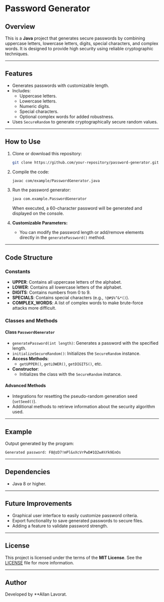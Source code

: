 # Password Generator

## **Overview**
This is a **Java** project that generates secure passwords by combining uppercase letters, lowercase letters, digits, special characters, and complex words. It is designed to provide high security using reliable cryptographic techniques.

---

## **Features**
- Generates passwords with customizable length.
- Includes:
  - Uppercase letters.
  - Lowercase letters.
  - Numeric digits.
  - Special characters.
  - Optional complex words for added robustness.
- Uses `SecureRandom` to generate cryptographically secure random values.

---

## **How to Use**
1. Clone or download this repository:
   ```sh
   git clone https://github.com/your-repository/password-generator.git
   ```
2. Compile the code:
   ```sh
   javac com/example/PasswordGenerator.java
   ```
3. Run the password generator:
   ```sh
   java com.example.PasswordGenerator
   ```
   When executed, a 60-character password will be generated and displayed on the console.

4. **Customizable Parameters:**  
   - You can modify the password length or add/remove elements directly in the `generatePassword()` method.

---

## **Code Structure**

### **Constants**
- **UPPER**: Contains all uppercase letters of the alphabet.
- **LOWER**: Contains all lowercase letters of the alphabet.
- **DIGITS**: Contains numbers from 0 to 9.
- **SPECIALS**: Contains special characters (e.g., `!@#$%^&*()`).
- **COMPLEX_WORDS**: A list of complex words to make brute-force attacks more difficult.

### **Classes and Methods**
#### Class `PasswordGenerator`
- `generatePassword(int length)`: Generates a password with the specified length.
- `initializeSecureRandom()`: Initializes the `SecureRandom` instance.
- **Access Methods**:
  - `getUPPER()`, `getLOWER()`, `getDIGITS()`, etc.
- **Constructor**:
  - Initializes the class with the `SecureRandom` instance.

#### Advanced Methods
- Integrations for resetting the pseudo-random generation seed (`setSeed()`).
- Additional methods to retrieve information about the security algorithm used.

---

## **Example**
Output generated by the program:
```
Generated password: F8@zD7!mPl&xXcVrPwD#1Q2wA%Yk9EnOs
```

---

## **Dependencies**
- Java 8 or higher.

---

## **Future Improvements**
- Graphical user interface to easily customize password criteria.
- Export functionality to save generated passwords to secure files.
- Adding a feature to validate password strength.

---

## **License**
This project is licensed under the terms of the **MIT License**. See the [LICENSE](LICENSE) file for more information.

---

## **Author**
Developed by **Allan Lavorat.  
